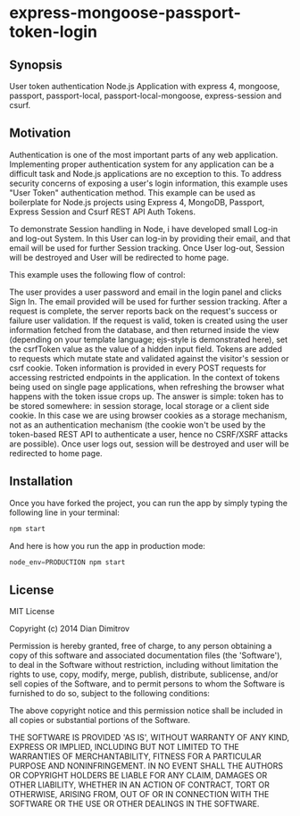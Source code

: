 express-mongoose-passport-token-login
=====================================

## Synopsis

User token authentication Node.js Application with express 4, mongoose, passport, passport-local, passport-local-mongoose, express-session and csurf.

## Motivation

Authentication is one of the most important parts of any web application. Implementing proper authentication system for any application can be a difficult task and Node.js applications are no exception to this. To address security concerns of exposing a user's login information, this example uses "User Token" authentication method. This example can be used as boilerplate for Node.js projects using Express 4, MongoDB, Passport, Express Session and Csurf REST API Auth Tokens.

To demonstrate Session handling in Node, i have developed small Log-in and log-out System. In this User can log-in by providing their email, and that email will be used for further Session tracking. Once User log-out, Session will be destroyed and User will be redirected to home page.

This example uses the following flow of control:

The user provides a user password and email in the login panel and clicks Sign In. The email provided will be used for further session tracking. After a request is complete, the server reports back on the request's success or failure user validation. If the request is valid, token is created using the user information fetched from the database, and then returned inside the view (depending on your template language; ejs-style is demonstrated here), set the csrfToken value as the value of a hidden input field. Tokens are added to requests which mutate state and validated against the visitor's session or csrf cookie. Token information is provided in every POST requests for accessing restricted endpoints in the application. In the context of tokens being used on single page applications, when refreshing the browser what happens with the token issue crops up. The answer is simple: token has to be stored somewhere: in session storage, local storage or a client side cookie. In this case we are using browser cookies as a storage mechanism, not as an authentication mechanism (the cookie won't be used by the token-based REST API to authenticate a user, hence no CSRF/XSRF attacks are possible). Once user logs out, session will be destroyed and user will be redirected to home page.


## Installation

Once you have forked the project, you can run the app by simply typing the following line in your terminal:

```js
npm start
```
And here is how you run the app in production mode:

```js
node_env=PRODUCTION npm start
```


## License

MIT License

Copyright (c) 2014 Dian Dimitrov

Permission is hereby granted, free of charge, to any person obtaining a copy of this software and associated documentation files (the 'Software'), to deal in the Software without restriction, including without limitation the rights to use, copy, modify, merge, publish, distribute, sublicense, and/or sell copies of the Software, and to permit persons to whom the Software is furnished to do so, subject to the following conditions:

The above copyright notice and this permission notice shall be included in all copies or substantial portions of the Software.

THE SOFTWARE IS PROVIDED 'AS IS', WITHOUT WARRANTY OF ANY KIND, EXPRESS OR IMPLIED, INCLUDING BUT NOT LIMITED TO THE WARRANTIES OF MERCHANTABILITY, FITNESS FOR A PARTICULAR PURPOSE AND NONINFRINGEMENT. IN NO EVENT SHALL THE AUTHORS OR COPYRIGHT HOLDERS BE LIABLE FOR ANY CLAIM, DAMAGES OR OTHER LIABILITY, WHETHER IN AN ACTION OF CONTRACT, TORT OR OTHERWISE, ARISING FROM, OUT OF OR IN CONNECTION WITH THE SOFTWARE OR THE USE OR OTHER DEALINGS IN THE SOFTWARE.
